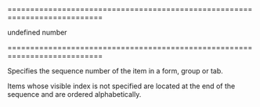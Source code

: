 <!--**
/*-------------------------------------------
    Auto-generated file. Do not modify.
-------------------------------------------

**-->
===========================================================================
<!--default-->undefined<!--/default-->
<!--type-->number<!--/type-->
===========================================================================

<!--shortDescription-->
Specifies the sequence number of the item in a form, group or tab.
<!--/shortDescription-->

<!--fullDescription-->
Items whose visible index is not specified are located at the end of the sequence and are ordered alphabetically.
<!--/fullDescription-->